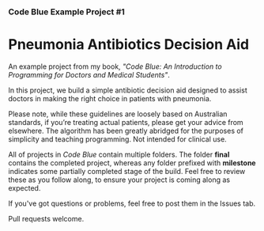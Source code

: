 ### Code Blue Example Project #1

# Pneumonia Antibiotics Decision Aid

An example project from my book, *"Code Blue: An Introduction to Programming for Doctors and Medical Students"*.

In this project, we build a simple antibiotic decision aid designed to assist doctors in making the right choice in patients with pneumonia.

Please note, while these guidelines are loosely based on Australian standards, if you’re treating actual patients, please get your advice from elsewhere. The algorithm has been greatly abridged for the purposes of simplicity and teaching programming. Not intended for clinical use.

All of projects in *Code Blue* contain multiple folders. The folder **final** contains the completed project, whereas any folder prefixed with **milestone** indicates some partially completed stage of the build. Feel free to review these as you follow along, to ensure your project is coming along as expected.

If you've got questions or problems, feel free to post them in the Issues tab.

Pull requests welcome.
